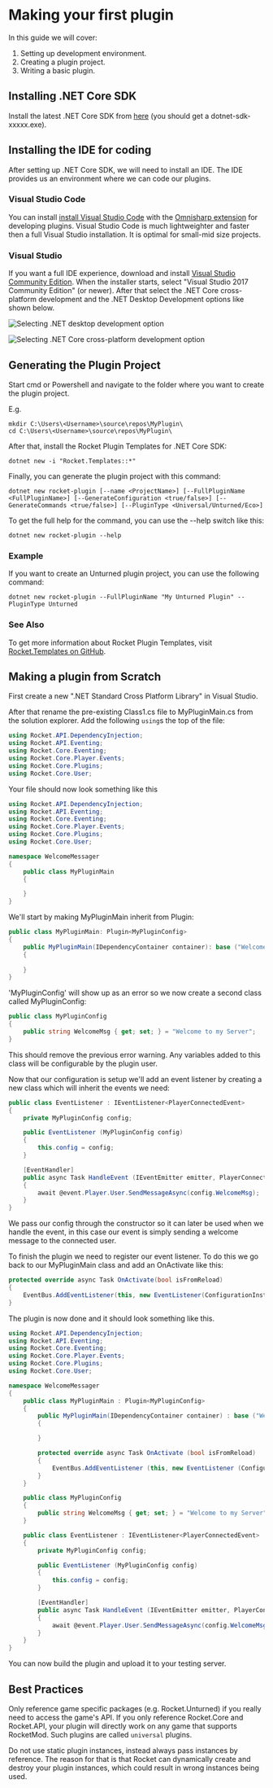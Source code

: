 # Making your first plugin

In this guide we will cover:

1. Setting up development environment.
2. Creating a plugin project.
3. Writing a basic plugin.

## Installing .NET Core SDK
Install the latest .NET Core SDK from [here](https://dotnet.microsoft.com/download/dotnet-core/2.2) (you should get a dotnet-sdk-xxxxx.exe).

## Installing the IDE for coding
After setting up .NET Core SDK, we will need to install an IDE. The IDE provides us an environment where we can code our plugins.

### Visual Studio Code
You can install [install Visual Studio Code](https://code.visualstudio.com/) with the [Omnisharp extension](https://marketplace.visualstudio.com/items?itemName=ms-vscode.csharp) for developing plugins. Visual Studio Code is much lightweighter and faster then a full Visual Studio installation. It is optimal for small-mid size projects.

### Visual Studio
If you want a full IDE experience, download and install [Visual Studio Community Edition](https://visualstudio.microsoft.com/vs/community/). When the installer starts, select "Visual Studio 2017 Community Edition" (or newer). After that select the .NET Core cross-platform development and the .NET Desktop Development options like shown below.

![Selecting .NET desktop development option](https://docs.microsoft.com/en-us/visualstudio/install/media/vs2017-modify-workloads.png?view=vs-2017g)

![Selecting .NET Core cross-platform development option](https://static.packt-cdn.com/products/9781787281905/graphics/image_05_002.png)

## Generating the Plugin Project
Start cmd or Powershell and navigate to the folder where you want to create the plugin project.

E.g.
```
mkdir C:\Users\<Username>\source\repos\MyPlugin\
cd C:\Users\<Username>\source\repos\MyPlugin\
``` 

After that, install the Rocket Plugin Templates for .NET Core SDK:
```
dotnet new -i "Rocket.Templates::*"
```

Finally, you can generate the plugin project with this command:
```
dotnet new rocket-plugin [--name <ProjectName>] [--FullPluginName <FullPluginName>] [--GenerateConfiguration <true/false>] [--GenerateCommands <true/false>] [--PluginType <Universal/Unturned/Eco>]
```

To get the full help for the command, you can use the --help switch like this:
```
dotnet new rocket-plugin --help
``` 

### Example
If you want to create an Unturned plugin project, you can use the following command:
```
dotnet new rocket-plugin --FullPluginName "My Unturned Plugin" --PluginType Unturned
```

### See Also
To get more information about Rocket Plugin Templates, visit [Rocket.Templates on GitHub](https://github.com/RocketMod/Rocket.Templates).


## Making a plugin from Scratch
First create a new ".NET Standard Cross Platform Library" in Visual Studio.

After that rename the pre-existing Class1.cs file to MyPluginMain.cs from the solution explorer. Add the following `using`s the top of the file:
```csharp
using Rocket.API.DependencyInjection;
using Rocket.API.Eventing;
using Rocket.Core.Eventing;
using Rocket.Core.Player.Events;
using Rocket.Core.Plugins;
using Rocket.Core.User;
```

Your file should now look something like this
```csharp
using Rocket.API.DependencyInjection;
using Rocket.API.Eventing;
using Rocket.Core.Eventing;
using Rocket.Core.Player.Events;
using Rocket.Core.Plugins;
using Rocket.Core.User;

namespace WelcomeMessager
{
    public class MyPluginMain
    {

    }
}
```

We'll start by making MyPluginMain inherit from Plugin:
```csharp
public class MyPluginMain: Plugin<MyPluginConfig>
{
    public MyPluginMain(IDependencyContainer container): base ("Welcome Messager", container)
    {
	
    }
}
```

'MyPluginConfig' will show up as an error so we now create a second class called MyPluginConfig:
```csharp
public class MyPluginConfig
{
    public string WelcomeMsg { get; set; } = "Welcome to my Server";
}
```

This should remove the previous error warning. Any variables added to this class will be configurable by the plugin user.

Now that our configuration is setup we'll add an event listener by creating a new class which will inherit the events we need:

```csharp
public class EventListener : IEventListener<PlayerConnectedEvent>
{
    private MyPluginConfig config;

    public EventListener (MyPluginConfig config)
    {
        this.config = config;
    }

    [EventHandler]
    public async Task HandleEvent (IEventEmitter emitter, PlayerConnectedEvent @event)
    {
        await @event.Player.User.SendMessageAsync(config.WelcomeMsg);
    }
}
```

We pass our config through the constructor so it can later be used when we handle the event, in this case our event is simply sending a welcome message to the connected user.

To finish the plugin we need to register our event listener. To do this we go back to our MyPluginMain class and add an OnActivate like this:

```csharp
protected override async Task OnActivate(bool isFromReload)
{
    EventBus.AddEventListener(this, new EventListener(ConfigurationInstance));
}
```

The plugin is now done and it should look something like this.

```csharp
using Rocket.API.DependencyInjection;
using Rocket.API.Eventing;
using Rocket.Core.Eventing;
using Rocket.Core.Player.Events;
using Rocket.Core.Plugins;
using Rocket.Core.User;

namespace WelcomeMessager
{
    public class MyPluginMain : Plugin<MyPluginConfig>
    {
        public MyPluginMain(IDependencyContainer container) : base ("Welcome Messager", container)
        {

        }

        protected override async Task OnActivate (bool isFromReload)
        {
            EventBus.AddEventListener (this, new EventListener (ConfigurationInstance));
        }        
    }

    public class MyPluginConfig
    {
        public string WelcomeMsg { get; set; } = "Welcome to my Server";
    }

    public class EventListener : IEventListener<PlayerConnectedEvent>
    {
        private MyPluginConfig config;

        public EventListener (MyPluginConfig config)
        {
            this.config = config;
        }

        [EventHandler]
        public async Task HandleEvent (IEventEmitter emitter, PlayerConnectedEvent @event)
        {
            await @event.Player.User.SendMessageAsync(config.WelcomeMsg);
        }
    }
}
```

You can now build the plugin and upload it to your testing server.

## Best Practices
Only reference game specific packages (e.g. Rocket.Unturned) if you really need to access the game's API. If you only reference Rocket.Core and Rocket.API, your plugin will directly work on any game that supports RocketMod. Such plugins are called `universal` plugins.

Do not use static plugin instances, instead always pass instances by reference. The reason for that is that Rocket can dynamically create and destroy your plugin instances, which could result in wrong instances being used.